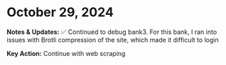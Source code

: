 # October 29, 2024

**Notes & Updates:** 
✅ Continued to debug bank3. For this bank, I ran into issues with Brotli compression of the site, which made it difficult to login

**Key Action:** Continue with web scraping
